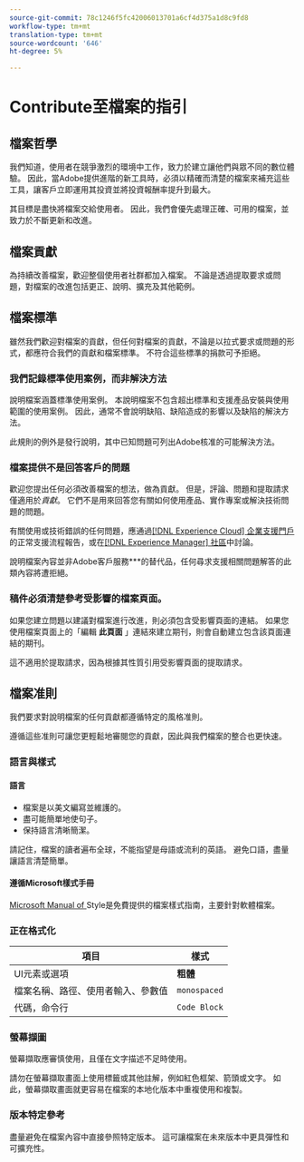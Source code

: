 ```yaml
---
source-git-commit: 78c1246f5fc42006013701a6cf4d375a1d8c9fd8
workflow-type: tm+mt
translation-type: tm+mt
source-wordcount: '646'
ht-degree: 5%

---
```

# Contribute至檔案的指引

## 檔案哲學

我們知道，使用者在競爭激烈的環境中工作，致力於建立讓他們與眾不同的數位體驗。 因此，當Adobe提供進階的新工具時，必須以精確而清楚的檔案來補充這些工具，讓客戶立即運用其投資並將投資報酬率提升到最大。

其目標是盡快將檔案交給使用者。 因此，我們會優先處理正確、可用的檔案，並致力於不斷更新和改進。

## 檔案貢獻

為持續改善檔案，歡迎整個使用者社群都加入檔案。 不論是透過提取要求或問題，對檔案的改進包括更正、說明、擴充及其他範例。

## 檔案標準

雖然我們歡迎對檔案的貢獻，但任何對檔案的貢獻，不論是以拉式要求或問題的形式，都應符合我們的貢獻和檔案標準。 不符合這些標準的捐款可予拒絕。

### 我們記錄標準使用案例，而非解決方法

說明檔案涵蓋標準使用案例。 本說明檔案不包含超出標準和支援產品安裝與使用範圍的使用案例。 因此，通常不會說明缺陷、缺陷造成的影響以及缺陷的解決方法。

此規則的例外是發行說明，其中已知問題可列出Adobe核准的可能解決方法。

### 檔案提供不是回答客戶的問題

歡迎您提出任何必須改善檔案的想法，做為貢獻。 但是，評論、問題和提取請求僅適用於&#x200B;*貢獻*。 它們不是用來回答您有關如何使用產品、實作專案或解決技術問題的問題。

有關使用或技術錯誤的任何問題，應通過[[!DNL Experience Cloud] 企業支援門戶](https://helpx.adobe.com/tw/contact/enterprise-support.ec.html)的正常支援流程報告，或在[[!DNL Experience Manager] 社區](https://experienceleaguecommunities.adobe.com/t5/adobe-experience-manager/ct-p/adobe-experience-manager-community)中討論。

說明檔案內容並非Adobe客戶服務***的替代品，任何尋求支援相關問題解答的此類內容將遭拒絕。

### 稿件必須清楚參考受影響的檔案頁面。

如果您建立問題以建議對檔案進行改進，則必須包含受影響頁面的連結。 如果您使用檔案頁面上的「編輯 **此頁面** 」連結來建立期刊，則會自動建立包含該頁面連結的期刊。

這不適用於提取請求，因為根據其性質引用受影響頁面的提取請求。

## 檔案准則

我們要求對說明檔案的任何貢獻都遵循特定的風格准則。

遵循這些准則可讓您更輕鬆地審閱您的貢獻，因此與我們檔案的整合也更快速。

### 語言與樣式

#### 語言

* 檔案是以美文編寫並維護的。
* 盡可能簡單地使句子。
* 保持語言清晰簡潔。

請記住，檔案的讀者遍布全球，不能指望是母語或流利的英語。 避免口語，盡量讓語言清楚簡單。

#### 遵循Microsoft樣式手冊

[Microsoft Manual of ](https://docs.microsoft.com/en-us/style-guide/welcome/) Style是免費提供的檔案樣式指南，主要針對軟體檔案。

### 正在格式化

| 項目 | 樣式 |
| -------------------------------------------- | ---------------- |
| UI元素或選項 | **粗體** |
| 檔案名稱、路徑、使用者輸入、參數值 | `monospaced` |
| 代碼，命令行 | ```Code Block``` |

### 螢幕擷圖

螢幕擷取應審慎使用，且僅在文字描述不足時使用。

請勿在螢幕擷取畫面上使用標籤或其他註解，例如紅色框架、箭頭或文字。 如此，螢幕擷取畫面就更容易在檔案的本地化版本中重複使用和複製。

### 版本特定參考

盡量避免在檔案內容中直接參照特定版本。 這可讓檔案在未來版本中更具彈性和可擴充性。
